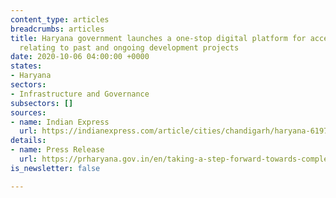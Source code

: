 ```yaml
---
content_type: articles
breadcrumbs: articles
title: Haryana government launches a one-stop digital platform for accessing documents
  relating to past and ongoing development projects
date: 2020-10-06 04:00:00 +0000
states:
- Haryana
sectors:
- Infrastructure and Governance
subsectors: []
sources:
- name: Indian Express
  url: https://indianexpress.com/article/cities/chandigarh/haryana-6197-gram-panchayats-go-digital-as-khattar-launches-gram-darshan-6674113/
details:
- name: Press Release
  url: https://prharyana.gov.in/en/taking-a-step-forward-towards-complete-digitization-of-villages-by-uploading-the-entire-records-of
is_newsletter: false

---
```

